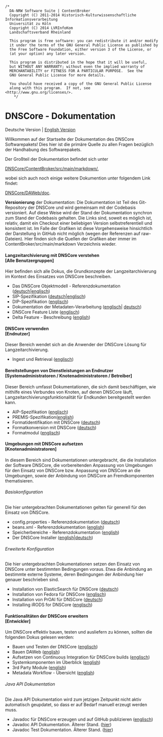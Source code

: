 	/*
	  DA-NRW Software Suite | ContentBroker
	  Copyright (C) 2011-2014 Historisch-Kulturwissenschaftliche Informationsverarbeitung
	  Universität zu Köln
	  Copyright (C) 2014 LVRInfoKom
	  Landschaftsverband Rheinland
	
	  This program is free software: you can redistribute it and/or modify
	  it under the terms of the GNU General Public License as published by
	  the Free Software Foundation, either version 3 of the License, or
	  (at your option) any later version.
	
	  This program is distributed in the hope that it will be useful,
	  but WITHOUT ANY WARRANTY; without even the implied warranty of
	  MERCHANTABILITY or FITNESS FOR A PARTICULAR PURPOSE.  See the
	  GNU General Public License for more details.
	
	  You should have received a copy of the GNU General Public License
	  along with this program.  If not, see <http://www.gnu.org/licenses/>.
        */

# DNSCore - Dokumentation

Deutsche Version | [English Version](documentation.md)

Willkommen auf der Startseite der Dokumentation des DNSCore Softwarepakets! Dies hier ist die primäre Quelle zu allen Fragen bezüglich der Handhabung des Softwarepakets. 

Der Großteil der Dokumentation befindet sich unter

[DNSCore/ContentBroker/src/main/markdown/](../markdown),

wobei sich auch noch einige weitere Dokumention unter folgendem Link findet:

[DNSCore/DAWeb/doc](../../../../DAWeb/doc).

**Versionierung** der Dokumentation:
Die Dokumentation ist Teil des Git-Repository der DNSCore und wird gemeinsam mit der Codebasis versioniert. Auf diese Weise wird der Stand der Dokumentation synchron zum Stand der Codebasis gehalten. Die Links sind, soweit es möglich ist, relativ, damit ein Checkout einer beliebigen Version selbstreferentiell und konsistent ist. Im Falle der Grafiken ist diese Vorgehensweise hinsichtlich der Darstellung in GitHub nicht möglich (wegen der Referenzen auf raw-Dateien). Hier finden sich die Quellen der Grafiken aber immer im ContentBroker/src/main/markdown Verzeichnis wieder.

#### Langzeitarchivierung mit DNSCore verstehen<br>[Alle Benutzergruppen]

Hier befinden sich alle Dokus, die Grundkonzepte der Langzeitarchivierung im Kontext des Einsatzes von DNSCore beschreiben.

* Das DNSCore Objektmodell - Referenzdokumentation ([deutsch](object_model.de.md)|[englisch](object_model.md))
* SIP-Spezifikation ([deutsch](specification_sip.de.md)|[englisch](specification_sip.md))
* DIP-Spezifikation ([englisch](specification_dip.md))
* Dokumentation der Metadaten-Verarbeitung ([englisch](specification_publication_metadata.md)| [deutsch](2014-09-25_Metadaten_in_DA-NRW.pdf))
* DNSCore Feature Liste ([englisch](features.md))
* Delta Feature - Beschreibung ([english](the_delta_feature.md))

#### DNSCore verwenden<br>[Endnutzer]

Dieser Bereich wendet sich an die Anwender der DNSCore Lösung für Langzeitarchivierung.

* Ingest und Retrieval ([englisch](../../../../DAWeb/doc/manual_ingest_and_retrieval.md))

#### Bereitstellungen von Dienstleistungen an Endnutzer<br>[Systemadministratoren / Knotenadministratoren / Betreiber]

Dieser Bereich umfasst Dokumentationen, die sich damit beschäftigen, wie mithilfe eines Verbundes von Knoten, auf denen DNSCore läuft, Langzeitarchivierungsfunktionalität für Endkunden bereitgestellt werden kann.

* AIP-Spezifikation ([englisch](specification_aip.md))
* PREMIS-Spezifikation([english](specification_premis.md))
* Formatidentifikation mit DNSCore ([deutsch](operations_format_identification.de.md))
* Formatkonversion mit DNSCore ([deutsch](operations_format_conversion.de.md))
* Formatmodul ([englisch](format_module.md))

#### Umgebungen mit DNSCore aufsetzen<br>[Knotenadministratoren]

In diesem Bereich sind Dokumentationen untergebracht, die die Installation der Software DNSCore,
die vorbereitenden Anpassung von Umgebungen für den Einsatz von DNSCore bzw. Anpassung von DNSCore an die Umgebungen, sowie der Anbindung von DNSCore an Fremdkomponenten thematisieren. 

###### Basiskonfiguration

Die hier untergebrachten Dokumentationen gelten für generell für den Einsatz von DNSCore.

* config.properties - Referenzdokumentation ([deutsch](administration_config_properties_reference.de.md))
* beans.xml - Referenzdokumentation ([english](administration-beans.xml))
* Speicherbereiche - Referenzdokumentation ([english](processing_stages.md))
* Der DNSCore Installer ([english](administration-the-installer.md)|[deutsch](administration-the-installer.de.md))

###### Erweiterte Konfiguration

Die hier untergebrachten Dokumentationen setzen den Einsatz von DNSCore unter bestimmten Bedingungen voraus. Etwa die Anbindung an bestimmte externe Systeme, deren Bedingungen der Anbindung hier genauer beschrieben sind.

* Installation von ElasticSearch für DNSCore ([deutsch](install_elasticsearch.de.md))
* Installation von Fedora für DNSCore ([englisch](install_fedora.md))
* Installation von PrOAI für DNSCore ([deutsch](install_proai.md))
* Installing iRODS for DNSCore ([englisch](installation_irods.md))

#### Funktionalitäten der DNSCore erweitern<br>[Entwickler]

Um DNSCore effektiv bauen, testen und ausliefern zu können, sollten die folgenden Dokus gelesen werden:

* Bauen und Testen der DNSCore ([englisch](development_deploy.md))
* Bauen DAWeb ([english](../../../../DAWeb/doc/deploy.md))
* Aufsetzen von Continuous Integration für DNSCore builds ([englisch](development_setting_up_ci.md))
* Systemkomponenten im Überblick ([english](components_connectors.md))
* 3rd Party Module ([english](3rdPartyTools.md))
* Metadata Workflow - Übersicht ([english](metadata_workflow.md))

###### Java API Dokumentation

Die Java API Dokumentation wird zum jetzigen Zeitpunkt nicht aktiv automatisch geupdatet, so dass er auf Bedarf manuell erzeugt werden muss.

* Javadoc für DNSCore erzeugen und auf GitHub publizieren ([englisch](javadoc.md))
* Javadoc API Dokumentation. Älterer Stand. ([hier](http://da-nrw.github.io/DNSCore/apidocs/))
* Javadoc Test Dokumentation. Älterer Stand. ([hier](http://da-nrw.github.io/DNSCore/testapidocs/))

